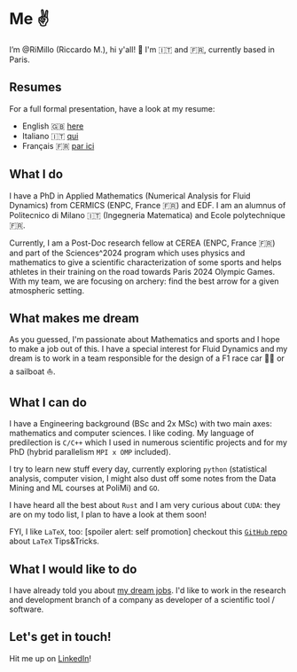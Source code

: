 # Me :v:
I’m @RiMillo (Riccardo M.), hi y'all! :wave: I'm :it: and :fr:, currently based in Paris.

## Resumes
For a full formal presentation, have a look at my resume:

* English :uk: [here](./CV_ENG.pdf)
* Italiano :it: [qui](./CV_ITA.pdf)
* Français :fr: [par ici](./CV_FRA.pdf)

## What I do
I have a PhD in Applied Mathematics (Numerical Analysis for Fluid Dynamics) from CERMICS (ENPC, France :fr:) and EDF. I am an alumnus of Politecnico di Milano :it: (Ingegneria Matematica) and Ecole polytechnique :fr:.

Currently, I am a Post-Doc research fellow at CEREA (ENPC, France :fr:) and part of the Sciences^2024 program which uses physics and mathematics to give a scientific characterization of some sports and helps athletes in their training on the road towards Paris 2024 Olympic Games. With my team, we are focusing on archery: find the best arrow for a given atmospheric setting.

## What makes me dream
As you guessed, I'm passionate about Mathematics and sports and I hope to make a job out of this. I have a special interest for Fluid Dynamics and my dream is to work in a team responsible for the design of a F1 race car :red_car::checkered_flag: or a sailboat :sailboat:.

## What I can do
I have a Engineering background (BSc and 2x MSc) with two main axes: mathematics and computer sciences. I like coding. My language of predilection is `C/C++` which I used in numerous scientific projects and for my PhD (hybrid parallelism `MPI x OMP` included).

I try to learn new stuff every day, currently exploring `python` (statistical analysis, computer vision, I might also dust off some notes from the Data Mining and ML courses at PoliMi) and `GO`.

I have heard all the best about `Rust` and I am very curious about `CUDA`: they are on my todo list, I plan to have a look at them soon!

FYI, I like `LaTeX`, too: [spoiler alert: self promotion] checkout this [`GitHub` repo](https://github.com/RiMillo/LaTeX_tips) about `LaTeX` Tips&Tricks.

## What I would like to do
I have already told you about [my dream jobs](#what_makes_me_dream). I'd like to work in the research and development branch of a company as developer of a scientific tool / software.

## Let's get in touch!
Hit me up on [LinkedIn](https://www.linkedin.com/in/milanir/)!
